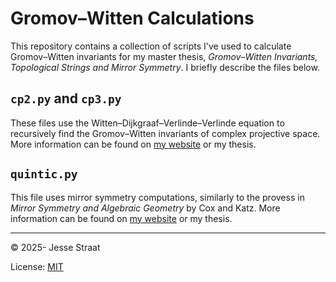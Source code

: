 # Gromov–Witten Calculations

This repository contains a collection of scripts I've used to calculate Gromov–Witten invariants for my master thesis, _Gromov–Witten Invariants, Topological Strings and Mirror Symmetry_.
I briefly describe the files below.

## `cp2.py` and `cp3.py`
These files use the Witten–Dijkgraaf–Verlinde–Verlinde equation to recursively find the Gromov–Witten invariants of complex projective space.
More information can be found on [my website](https://jessestraat.github.io/appendices/2025/05/01/gromov-witten-calculations.html) or my thesis.

## `quintic.py`
This file uses mirror symmetry computations, similarly to the provess in _Mirror Symmetry and Algebraic Geometry_ by Cox and Katz.
More information can be found on [my website](https://jessestraat.github.io/appendices/2025/06/07/quintic.html) or my thesis.

---

&copy; 2025- Jesse Straat

License: [MIT](https://mit-license.org)
